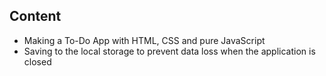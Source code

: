 ## Content
- Making a To-Do App with HTML, CSS and pure JavaScript
- Saving to the local storage to prevent data loss when the application is closed
